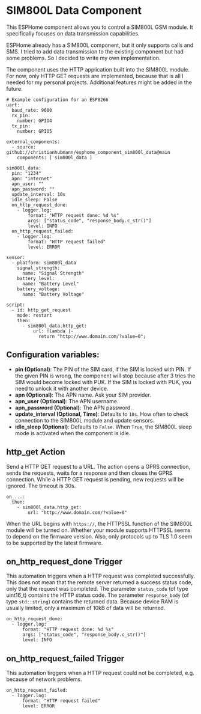 # SIM800L Data Component
This ESPHome component allows you to control a SIM800L GSM module. It specifically focuses on data transmission capabilities.

ESPHome already has a SIM800L component, but it only supports calls and SMS. I tried to add data transmission to the existing component but had some problems. So I decided to write my own implementation.

The component uses the HTTP application built into the SIM800L module. For now, only HTTP GET requests are implemented, because that is all I needed for my personal projects. Additional features might be added in the future.

````
# Example configuration for an ESP8266
uart:
  baud_rate: 9600
  rx_pin:
    number: GPIO4
  tx_pin:
    number: GPIO5

external_components:
  - source: github://christianhubmann/esphome_component_sim800l_data@main
    components: [ sim800l_data ]

sim800l_data:
  pin: "1234"
  apn: "internet"
  apn_user: ""
  apn_password: ""
  update_interval: 10s
  idle_sleep: False
  on_http_request_done:
    - logger.log:
        format: "HTTP request done: %d %s"
        args: ["status_code", "response_body.c_str()"]
        level: INFO
  on_http_request_failed:
    - logger.log:
        format: "HTTP request failed"
        level: ERROR

sensor:
  - platform: sim800l_data
    signal_strength:
      name: "Signal Strength"
    battery_level:
      name: "Battery Level"
    battery_voltage:
      name: "Battery Voltage"

script:
  - id: http_get_request
    mode: restart
    then:
      - sim800l_data.http_get:
          url: !lambda |-
            return "http://www.domain.com/?value=0";
````

## Configuration variables:
- **pin (Optional)**: The PIN of the SIM card, if the SIM is locked with PIN. If the given PIN is wrong, the component will stop because after 3 tries the SIM would become locked with PUK. If the SIM is locked with PUK, you need to unlock it with another device.
- **apn (Optional)**: The APN name. Ask your SIM provider.
- **apn_user (Optional)**: The APN username.
- **apn_password (Optional)**: The APN password.
- **update_interval (Optional, Time)**: Defaults to `10s`. How often to check connection to the SIM800L module and update sensors.
- **idle_sleep (Optional)**: Defaults to `False`. When `True`, the SIM800L sleep mode is activated when the component is idle.

## http_get Action
Send a HTTP GET request to a URL. The action opens a GPRS connection, sends the requests, waits for a response and then closes the GPRS connection. While a HTTP GET request is pending, new requests will be ignored. The timeout is 30s.

````
on_...:
  then:
    - sim800l_data.http_get:
        url: "http://www.domain.com/?value=0"
````

When the URL begins with `https://`, the HTTPSSL function of the SIM800L module will be turned on. Whether your module supports HTTPSSL seems to depend on the firmware version. Also, only protocols up to TLS 1.0 seem to be supported by the latest firmware.

## on_http_request_done Trigger
This automation triggers when a HTTP request was completed successfully. This does not mean that the remote server returned a success status code, only that the request was completed. The parameter `status_code` (of type uint16_t) contains the HTTP status code. The parameter `response_body` (of type `std::string`) contains the returned data. Because device RAM is usually limited, only a maximum of 10kB of data will be returned.

````
on_http_request_done:
  - logger.log:
      format: "HTTP request done: %d %s"
      args: ["status_code", "response_body.c_str()"]
      level: INFO
````

## on_http_request_failed Trigger
This automation tirggers when a HTTP request could not be completed, e.g. because of network problems.
````
on_http_request_failed:
  - logger.log:
      format: "HTTP request failed"
      level: ERROR
````

